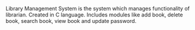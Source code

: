 Library Management System is the system which manages functionality of librarian. Created in C language. Includes modules like add book, delete book, search book, view book and update password.
